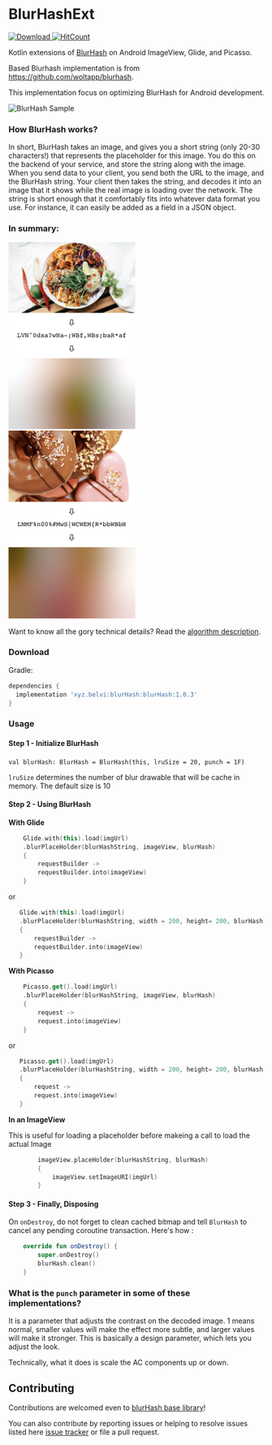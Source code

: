 # BlurHashExt

[ ![Download](https://api.bintray.com/packages/kingsmentor/maven/blurHash/images/download.svg) ](https://bintray.com/kingsmentor/maven/blurHash/_latestVersion)
[![HitCount](http://hits.dwyl.com/kingsmentor/BlurHashExt.svg)](http://hits.dwyl.com/kingsmentor/BlurHashExt)

Kotlin extensions of [BlurHash](https://blurha.sh/) on Android ImageView, Glide, and Picasso.

Based Blurhash implementation is from https://github.com/woltapp/blurhash. 

This implementation focus on optimizing BlurHash for Android development.

![BlurHash Sample](https://github.com/KingsMentor/BlurHashExt/blob/master/Media/sample.gif)

### How BlurHash works?


In short, BlurHash takes an image, and gives you a short string (only 20-30 characters!) that represents the placeholder for this image. You do this on the backend of your service, and store the string along with the image. When you send data to your client, you send both the URL to the image, and the BlurHash string. Your client then takes the string, and decodes it into an image that it shows while the real image is loading over the network. The string is short enough that it comfortably fits into whatever data format you use. For instance, it can easily be added as a field in a JSON object.

### In summary:

<img src="Media/HowItWorks1.jpg" width="250">&nbsp;&nbsp;&nbsp;<img src="Media/HowItWorks2.jpg" width="250">

Want to know all the gory technical details? Read the [algorithm description](Algorithm.md).


### Download

Gradle:
```gradle
dependencies {
  implementation 'xyz.belvi:blurHash:blurHash:1.0.3'
}
```

### Usage

#### Step 1 - Initialize BlurHash

`val blurHash: BlurHash = BlurHash(this, lruSize = 20, punch = 1F)`

`lruSize` determines the number of blur drawable that will be cache in memory. The default size is 10

#### Step 2 - Using BlurHash

**With Glide**
```kotlin
    Glide.with(this).load(imgUrl)
    .blurPlaceHolder(blurHashString, imageView, blurHash)
    {
        requestBuilder ->
        requestBuilder.into(imageView)
    }
 ```
 
 or
 
 ```kotlin
    Glide.with(this).load(imgUrl)
    .blurPlaceHolder(blurHashString, width = 200, height= 200, blurHash = blurHash)
    {
        requestBuilder ->
        requestBuilder.into(imageView)
    }
 ```
 
 
**With Picasso**
```kotlin
    Picasso.get().load(imgUrl)
    .blurPlaceHolder(blurHashString, imageView, blurHash)
    {
        request ->
        request.into(imageView)
    }
 ```
 
 or
 
 ```kotlin
    Picasso.get().load(imgUrl)
    .blurPlaceHolder(blurHashString, width = 200, height= 200, blurHash = blurHash)
    {
        request ->
        request.into(imageView)
    }
 ```
 
**In an ImageView**

This is useful for loading a placeholder before makeing a call to load the actual Image
```kotlin
        imageView.placeHolder(blurHashString, blurHash)
        {
            imageView.setImageURI(imgUrl)
        }
 ```
 
 #### Step 3 - Finally, Disposing
 
On `onDestroy`, do not forget to clean cached bitmap and tell  `BlurHash` to cancel any pending coroutine transaction. Here's how :

```kotlin
    override fun onDestroy() {
        super.onDestroy()
        blurHash.clean()
    }
```

### What is the `punch` parameter in some of these implementations?

It is a parameter that adjusts the contrast on the decoded image. 1 means normal, smaller values will make the effect more subtle,
and larger values will make it stronger. This is basically a design parameter, which lets you adjust the look.

Technically, what it does is scale the AC components up or down.


## Contributing

Contributions are welcomed even to [blurHash base library](https://github.com/woltapp/blurhash/)! 

You can also contribute by reporting issues or helping to resolve issues listed here [issue tracker](https://github.com/kingsmentor/blurhash/issues) or 
file a pull request.
